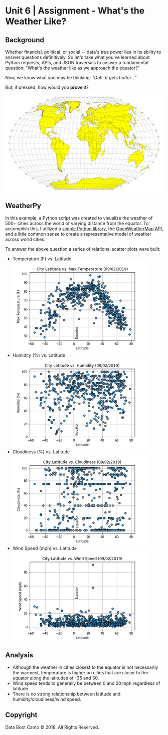 # Unit 6 | Assignment - What's the Weather Like?

## Background

Whether financial, political, or social -- data's true power lies in its ability to answer questions definitively. So let's take what you've learned about Python requests, APIs, and JSON traversals to answer a fundamental question: "What's the weather like as we approach the equator?"

Now, we know what you may be thinking: _"Duh. It gets hotter..."_

But, if pressed, how would you **prove** it?

![Equator](Images/equatorsign.png)


## WeatherPy

In this example, a Python script was created to visualize the weather of 500+ cities across the world of varying distance from the equator. To accomplish this, I utilized a [simple Python library](https://pypi.python.org/pypi/citipy), the [OpenWeatherMap API](https://openweathermap.org/api), and a little common sense to create a representative model of weather across world cities.

To answer the above question a series of relational scatter plots were built: 

* Temperature (F) vs. Latitude
![TempVsLat](Images/latitude_vs_temperature.png)
* Humidity (%) vs. Latitude
![HumidityVsLat](Images/latitude_vs_humidity.png)
* Cloudiness (%) vs. Latitude
![CloudinessVsLat](Images/latitude_vs_cloudiness.png)
* Wind Speed (mph) vs. Latitude
![WindSpeedVsLat](Images/latitude_vs_wind.png)


## Analysis

* Although the weather in cities closest to the equator is not necessarily the warmest, temperature is higher on cities that are closer to the equator along the latitudes of -35 and 30. 
* Wind speed tends to generally be between 0 and 20 mph regardless of latitude.
* There is no strong relationship between latitude and humidity/cloudiness/wind speed.




## Copyright

Data Boot Camp © 2018. All Rights Reserved.
